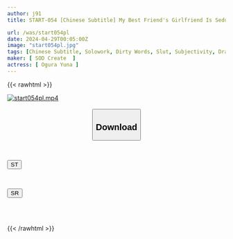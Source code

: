 ```yaml
---
author: j91
title: START-054 [Chinese Subtitle] My Best Friend's Girlfriend Is Seducing Me At Close Range... In A Closed Room Where I Can't Make A Sound, My Best Friend Is Right There! It Would Be Over If I Found Out, But I Can't Stop Ejaculating... Yuna Ogura

url: /was/start054pl
date: 2024-04-29T00:05:00Z
image: "start054pl.jpg"
tags: [Chinese Subtitle, Solowork, Dirty Words, Slut, Subjectivity, Drama	]
maker: [ SOD Create  ]
actress: [ Ogura Yuna ]
---
```



{{< rawhtml >}}

<div class="video" data-videoid="7kVAYGD7VdHB3p">
    <a href="javascript:;">
        <img src="/was/start054pl/start054pl.jpg" width="WIDTH" height="HEIGHT" alt="start054pl.mp4" loading="lazy">
    </a>
</div>

<script type="text/javascript" src="https://j91.asia/asset/on-demand-st.js"></script>

<br>
  <link rel="stylesheet" href="https://j91.asia/asset/bs5.css">
  
  <center>
  <button class="btn btn-primary" type="button" data-bs-toggle="collapse" data-bs-target=".multi-collapse" aria-expanded="false" aria-controls="multiCollapseExample1 multiCollapseExample2"><h2>Download</h2></button></center>
</p>
<div class="row">
  <div class="col">
    <div class="collapse multi-collapse" id="multiCollapseExample1">
      <div class="card card-body">
	      	      <br>
<div class="buttons">  
<p><a href="https://streamtape.to/v/7kVAYGD7VdHB3p" target="_blank"><button class="btn-hover color-3"><i class="fa fa-download"></i> ST</button></a></p></div>
    </div>
  </div>
</div>
  <div class="col">
    <div class="collapse multi-collapse" id="multiCollapseExample2">
      <div class="card card-body">
	      <br>
<div class="buttons">
<p><a href="https://rubystm.com/6ujibacwu1bx" target="_blank"><button class="btn-hover color-9"><i class="fa fa-download"></i> SR</button></a></p></div>
<br><br>
      </div>
    </div>
  </div>
</div>

{{< /rawhtml >}}